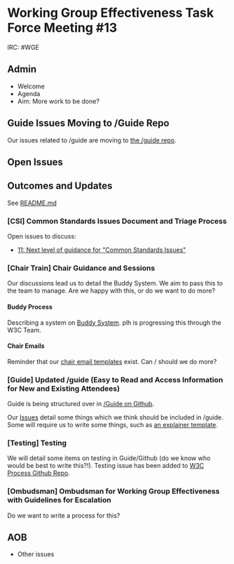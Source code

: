 # Working Group Effectiveness Task Force Meeting #13
IRC: #WGE

## Admin
* Welcome
* Agenda
* Aim: More work to be done?

## Guide Issues Moving to /Guide Repo
Our issues related to /guide are moving to [the /guide repo](https://github.com/w3c/Guide/issues).

## Open Issues

## Outcomes and Updates
See [README.md](https://github.com/w3c/wg-effectiveness/) 

### [CSI] Common Standards Issues Document and Triage Process
Open issues to discuss:

- [11: Next level of guidance for "Common Standards Issues"](https://github.com/w3c/wg-effectiveness/issues/11)

### [Chair Train] Chair Guidance and Sessions
Our discussions lead us to detail the Buddy System. We aim to pass this to the team to manage. Are we happy with this, or do we want to do more?

#### Buddy Process
Describing a system on [Buddy System](https://github.com/w3c/wg-effectiveness/blob/master/buddy_system.md). plh is progressing this through the W3C Team.

#### Chair Emails
Reminder that our [chair email templates](https://github.com/w3c/wg-effectiveness/blob/master/chair_emails.md) exist. Can / should we do more?

### [Guide] Updated /guide (Easy to Read and Access Information for New and Existing Attendees)
Guide is being structured over in [/Guide on Github](https://github.com/w3c/Guide).

Our [Issues]() detail some things which we think should be included in /guide. Some will require us to write some things, such as [an explainer template](https://github.com/w3c/wg-effectiveness/issues/66). 

### [Testing] Testing
We will detail some items on testing in Guide/Github (do we know who would be best to write this?!). Testing issue has been added to [W3C Process Github Repo](https://github.com/w3c/w3process/issues/157). 

### [Ombudsman] Ombudsman for Working Group Effectiveness with Guidelines for Escalation
Do we want to write a process for this?

## AOB
* Other issues

